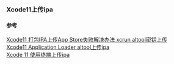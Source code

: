 ### Xcode11上传ipa

#### 参考
[Xcode11 打包IPA上传App Store失败解决办法 xcrun altool密钥上传](https://www.jianshu.com/p/52a1b9a42afa)  
[Xcode11 Application Loader altool上传ipa](https://blog.csdn.net/CDD_WYR/article/details/101434154)  
[Xcode 11 使用终端上传ipa](https://blog.csdn.net/qcx321/article/details/102820459)  
